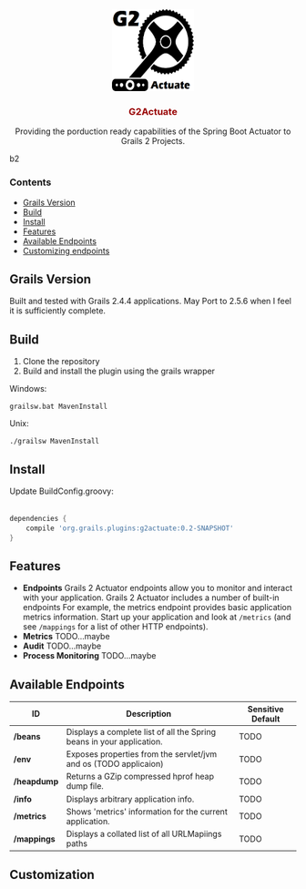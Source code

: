 <p align="center">
  <a href="https://github.com/jtsampson/g2actuate">
    <img src="G2ActuateSmall.png" width=144 height=144>
  </a>
  <h3 style="color:#990000" align="center">G2Actuate</h3>
  <p align="center">
    Providing the porduction ready capabilities of the Spring Boot Actuator to Grails 2 Projects.
  </p>
</p>
b2

### Contents
 - [Grails Version](#GrailsVersion)
 - [Build](#Build)
 - [Install](#Install)
 - [Features](#Features)
 - [Available Endpoints](#AvailableEndpoints)
 - [Customizing endpoints](#Customization)

## <a name="GrailsVersion">Grails Version</a>

Built and tested with Grails 2.4.4 applications. May Port to 2.5.6 when I feel it is sufficiently complete.

## <a name="Build">Build</a>

 1. Clone the repository
 1. Build and install the plugin using the grails wrapper
 
 Windows:
 ```
grailsw.bat MavenInstall
```
Unix: 
 ```
./grailsw MavenInstall
```

## <a name="Install">Install</a>
Update BuildConfig.groovy:
```groovy

dependencies {
    compile 'org.grails.plugins:g2actuate:0.2-SNAPSHOT'
}

```


## <a name="Features">Features</a>

 * **Endpoints** Grails 2 Actuator endpoints allow you to monitor and interact with your application. Grails 2 Actuator includes a number 
of built-in endpoints For example, the metrics endpoint provides basic application metrics information. Start up your 
application and look at `/metrics` (and see `/mappings` for a list of other HTTP endpoints).
 * **Metrics** TODO...maybe
 * **Audit** TODO...maybe
 * **Process Monitoring** TODO...maybe
 
## <a name="AvailableEndpoints">Available Endpoints</a>
| ID                 | Description                                                                | Sensitive Default |
| ------------------ | -------------------------------------------------------------------------- | ----------------- |
| **/beans**         | Displays a complete list of all the Spring beans in your application.      | TODO              |
| **/env**           | Exposes properties from the servlet/jvm and os   (TODO applicaion)         | TODO              |
| **/heapdump**      | Returns a GZip compressed hprof heap dump file.                            | TODO              |
| **/info**          | Displays arbitrary application info.                                       | TODO              |
| **/metrics**       | Shows 'metrics' information for the current application.                   | TODO              |
| **/mappings**      | Displays a collated list of all URLMapiings paths                          | TODO              |

## <a name="Customizing Endpoints">Customization</a>